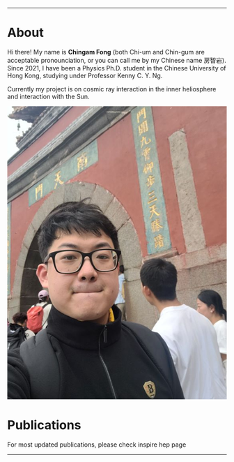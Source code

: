 
---

# About
Hi there! My name is **Chingam Fong** (both Chi-um and Chin-gum are acceptable pronounciation, or you can call me by my Chinese name 房智岩). Since 2021, I have been a Physics Ph.D. student in the Chinese University of Hong Kong, studying under Professor Kenny C. Y. Ng. 

Currently my project is on cosmic ray interaction in the inner heliosphere and interaction with the Sun.
<!--- --->
![Hiking in Taishan, Sep. 2025](https://github.com/fongchingam/fongchingam.github.io/blob/main/20250918_141339[2].jpg) 

# Publications 

For most updated publications, please check inspire hep page

---
